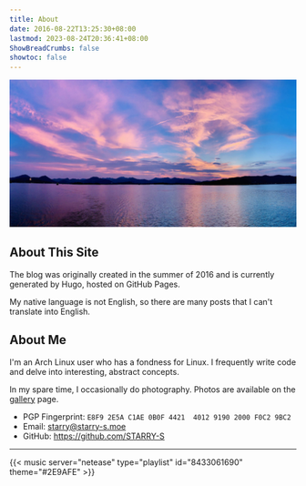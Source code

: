 ```yaml
---
title: About
date: 2016-08-22T13:25:30+08:00
lastmod: 2023-08-24T20:36:41+08:00
ShowBreadCrumbs: false
showtoc: false
---
```


!["West Lake"](images/westlake.jpg "West Lake")

## About This Site

The blog was originally created in the summer of 2016 and is currently generated by Hugo, hosted on GitHub Pages.

My native language is not English, so there are many posts that I can't translate into English.

## About Me

I'm an Arch Linux user who has a fondness for Linux. I frequently write code and delve into interesting, abstract concepts.

In my spare time, I occasionally do photography. Photos are available on the [gallery](/gallery/) page.

- PGP Fingerprint: `E8F9 2E5A C1AE 0B0F 4421  4012 9190 2000 F0C2 9BC2`
- Email: [starry@starry-s.moe](mailto:starry@starry-s.moe)
- GitHub: <https://github.com/STARRY-S>

----

{{< music server="netease" type="playlist" id="8433061690" theme="#2E9AFE" >}}
